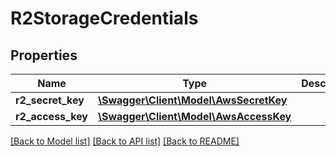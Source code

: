 # R2StorageCredentials

## Properties
Name | Type | Description | Notes
------------ | ------------- | ------------- | -------------
**r2_secret_key** | [**\Swagger\Client\Model\AwsSecretKey**](AwsSecretKey.md) |  | 
**r2_access_key** | [**\Swagger\Client\Model\AwsAccessKey**](AwsAccessKey.md) |  | 

[[Back to Model list]](../../README.md#documentation-for-models) [[Back to API list]](../../README.md#documentation-for-api-endpoints) [[Back to README]](../../README.md)

